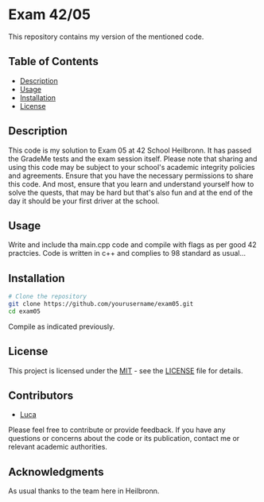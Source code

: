 # Exam 42/05

This repository contains my version of the mentioned code.

## Table of Contents

- [Description](#description)
- [Usage](#usage)
- [Installation](#installation)
- [License](#license)

## Description

This code is my solution to Exam 05 at 42 School Heilbronn. It has passed the GradeMe tests and the exam session itself. Please note that sharing and using this code may be subject to your school's academic integrity policies and agreements. Ensure that you have the necessary permissions to share this code. And most, ensure that you learn and understand yourself how to solve the quests, that may be hard but that's also fun and at the end of the day it should be your first driver at the school.

## Usage

Write and include tha main.cpp code and compile with flags as per good 42 practcies. Code is written in c++ and complies to 98 standard as usual...

## Installation

```bash
# Clone the repository
git clone https://github.com/yourusername/exam05.git
cd exam05
```
Compile as indicated previously.

## License

This project is licensed under the [MIT](LICENSE) - see the [LICENSE](LICENSE) file for details.

## Contributors

- [Luca](https://github.com/sc00bid00)

Please feel free to contribute or provide feedback. If you have any questions or concerns about the code or its publication, contact me or relevant academic authorities.

## Acknowledgments

As usual thanks to the team here in Heilbronn.
